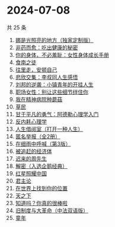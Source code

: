 # 2024-07-08

共 25 条

<!-- BEGIN WEREAD -->
<!-- 最后更新时间 2024-07-08 12:01:24 +0800 -->
1. [娜是光照亮的地方（独家定制版）](https://weread.qq.com/web/bookDetail/4623278071d2306e462e908)
1. [非药而愈：吃出健康的秘密](https://weread.qq.com/web/bookDetail/9a432440813ab82d2g0184aa)
1. [你的身体，不必羞耻：女性身体成长手册](https://weread.qq.com/web/bookDetail/32c32710813ab8c4ag0167a5)
1. [食南之徒](https://weread.qq.com/web/bookDetail/91f329c0813ab8ee0g011c9d)
1. [往里走，安顿自己](https://weread.qq.com/web/bookDetail/80032d40813ab71b8g012ac6)
1. [悲欣交集：李叔同人生感悟](https://weread.qq.com/web/bookDetail/51f322c0813ab8e8ag013db9)
1. [刘邦的逆袭：小镇青年的开挂人生](https://weread.qq.com/web/bookDetail/427327c0813ab8ee1g014781)
1. [职场女性：别让这些细节绊住你](https://weread.qq.com/web/bookDetail/9d832b2072a730499d822df)
1. [我在精神病院种蘑菇](https://weread.qq.com/web/bookDetail/87432800813ab8e8dg012411)
1. [草民](https://weread.qq.com/web/bookDetail/370329a0813ab8ecag017dd1)
1. [甘于平凡的勇气：阿德勒心理学入门](https://weread.qq.com/web/bookDetail/b1532290813ab8ed7g016140)
1. [反内耗心理学](https://weread.qq.com/web/bookDetail/ced32730813ab8b3cg017549)
1. [人生借阅室（打开一种人生）](https://weread.qq.com/web/bookDetail/1a232a10813ab7ca1g017111)
1. [匿名举报（全2册）](https://weread.qq.com/web/bookDetail/e1232090813ab8eb9g019f2c)
1. [在细雨中呼喊（第3版）](https://weread.qq.com/web/bookDetail/801324d05cbba380129b0a1)
1. [被追赶的经济体](https://weread.qq.com/web/bookDetail/7ac32f60813ab87d3g015c97)
1. [迟来的周先生](https://weread.qq.com/web/bookDetail/9e832c60813ab8619g019816)
1. [解密（入选企鹅经典）](https://weread.qq.com/web/bookDetail/e1c32c205c9f30e1cdf7d38)
1. [红星照耀中国](https://weread.qq.com/web/bookDetail/8ba32ef07183b76a8ba27cd)
1. [君主论](https://weread.qq.com/web/bookDetail/53a32b50813ab8a03g01009a)
1. [在世界上找到你的位置](https://weread.qq.com/web/bookDetail/e0732c30813ab7dbag0167d2)
1. [天之下](https://weread.qq.com/web/bookDetail/4de326a0721770aa4de95f4)
1. [知道吗？你真的很棒啦](https://weread.qq.com/web/bookDetail/97332d20813ab8ebeg017b7e)
1. [旧制度与大革命（中法双语版）](https://weread.qq.com/web/bookDetail/2f932450813ab8eceg01272c)
1. [童年](https://weread.qq.com/web/bookDetail/f8132af07259fbaff8142c8)
<!-- END WEREAD -->
